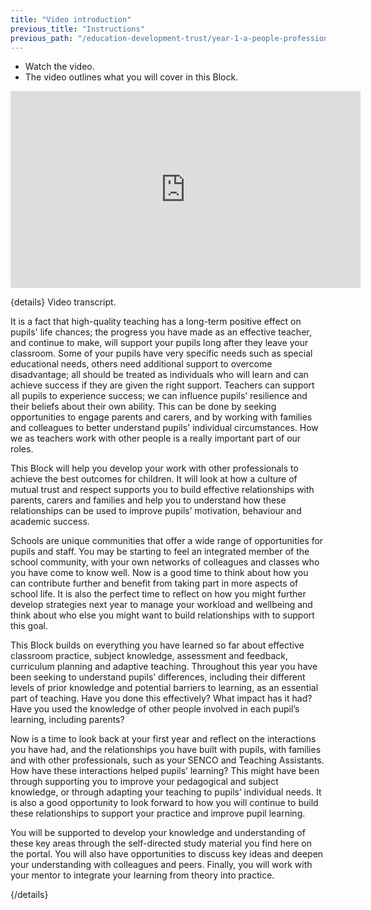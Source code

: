 ```yaml
---
title: "Video introduction"
previous_title: "Instructions"
previous_path: "/education-development-trust/year-1-a-people-profession/intro-ect-instructions"
---
```


- Watch the video.
- The video outlines what you will cover in this Block.

<iframe width="560" height="315" src="https://www.youtube.com/embed/sN2k_-jnqiM" title="YouTube video player" frameborder="0" allow="accelerometer; autoplay; clipboard-write; encrypted-media; gyroscope; picture-in-picture; web-share" allowfullscreen></iframe>

{details}
Video transcript.

It is a fact that high-quality teaching has a long-term positive effect on pupils' life chances; the progress you have made as an effective teacher, and continue to make, will support your pupils long after they leave your classroom. Some of your pupils have very specific needs such as special educational needs, others need additional support to overcome disadvantage; all should be treated as individuals who will learn and can achieve success if they are given the right support. Teachers can support all pupils to experience success; we can influence pupils’ resilience and their beliefs about their own ability. This can be done by seeking opportunities to engage parents and carers, and by working with families and colleagues to better understand pupils' individual circumstances. How we as teachers work with other people is a really important part of our roles.

This Block will help you develop your work with other professionals to achieve the best outcomes for children. It will look at how a culture of mutual trust and respect supports you to build effective relationships with parents, carers and families and help you to understand how these relationships can be used to improve pupils’ motivation, behaviour and academic success.

Schools are unique communities that offer a wide range of opportunities for pupils and staff. You may be starting to feel an integrated member of the school community, with your own networks of colleagues and classes who you have come to know well. Now is a good time to think about how you can contribute further and benefit from taking part in more aspects of school life. It is also the perfect time to reflect on how you might further develop strategies next year to manage your workload and wellbeing and think about who else you might want to build relationships with to support this goal.

This Block builds on everything you have learned so far about effective classroom practice, subject knowledge, assessment and feedback, curriculum planning and adaptive teaching. Throughout this year you have been seeking to understand pupils’ differences, including their different levels of prior knowledge and potential barriers to learning, as an essential part of teaching. Have you done this effectively? What impact has it had? Have you used the knowledge of other people involved in each pupil’s learning, including parents?

Now is a time to look back at your first year and reflect on the interactions you have had, and the relationships you have built with pupils, with families and with other professionals, such as your SENCO and Teaching Assistants. How have these interactions helped pupils’ learning? This might have been through supporting you to improve your pedagogical and subject knowledge, or through adapting your teaching to pupils’ individual needs. It is also a good opportunity to look forward to how you will continue to build these relationships to support your practice and improve pupil learning.

You will be supported to develop your knowledge and understanding of these key areas through the self-directed study material you find here on the portal. You will also have opportunities to discuss key ideas and deepen your understanding with colleagues and peers. Finally, you will work with your mentor to integrate your learning from theory into practice.

{/details}
